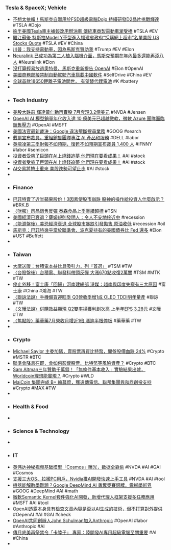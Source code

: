 ### Tesla & SpaceX; Vehicle
- [不想太依賴！馬斯克自曝用於FSD超級電腦Dojo 持續研發D2晶片挑戰輝達](https://tw.stock.yahoo.com/news/不想太依賴-馬斯克自曝用於fsd超級電腦dojo-持續研發d2晶片挑戰輝達-093222479.html) #TSLA #Dojo
- [逾半美國Tesla車主據報改用燃油車 傳統車商製電動車漸受捧](https://std.stheadline.com/realtime/article/2015614/即時-財經-逾半美國Tesla車主據報改用燃油車-傳統車商製電動車漸受捧) #TSLA #EV
- [繼江蘇後 特斯拉Model Y車型進入福建省政府“採購網上超市”名單美股 US Stocks Quote](http://aastocks.com/tc/usq/news/comment.aspx?source=GLH&id=GLH1634776L) #TSLA #EV #China
- [川普：我支持電動車，因為馬斯克贊助我](https://technews.tw/2024/08/05/donand-trump-say-he-is-for-electric-car/) #Trump #EV #Elon
- [Neuralink 已成功為第二人植入腦機介面，馬斯克預期在年內最多還能再添八人](https://hk.news.yahoo.com/neuralink-successfully-implants-its-chip-into-a-second-patients-brain-171758974.html) #Neuralink #Elon
- [沒打算輕易放過奧特曼，馬斯克重新提告 OpenAI](https://finance.technews.tw/2024/08/06/elon-musk-revived-a-lawsuit-against-openai-and-sam-altman/) #Elon #OpenAI
- [美國商務部擬禁制自動駕駛汽車搭載中國軟件](https://www.hk01.com/即時國際/1044739/美國商務部擬禁制自動駕駛汽車搭載中國軟件) #SelfDrive #China #EV
- [全球首款18650鉀離子電池問世， 有望替代鋰電池](https://www.techbang.com/posts/117343-the-worlds-first-18650-silver-battery-was-launched-which-is) #K #battery
-
- ### Tech Industry
- [美股大跌前 輝達黃仁勳再賣股 7月套現3.2億美元](https://news.cnyes.com/news/id/5666231) #NVDA #Jensen
- [OpenAI AI 模型銷量年化收入達 10 億美元已超越微軟，微軟 Azure 團隊面臨銷售壓力](https://www.techbang.com/posts/116460-openais-ai-model-sales-surpassed-microsofts-with-an) #OpenAI #MSFT
- [美國法官最新裁決：Google 違法壟斷搜尋業務](https://technews.tw/2024/08/06/google-has-an-illegal-monopoly-on-search/) #GOOG #search
- [戴爾宣布裁員，重組銷售團隊專注 AI 產品和服務](https://technews.tw/2024/08/06/dell-announces-layoffs/) #DELL #labor
- [英飛凌第三季財報不如預期，復甦不如預期宣布裁員 1,400 人](https://finance.technews.tw/2024/08/06/infineons-third-quarter-financial-results-fell-short-of-expectations/) #IFNNY #labor #semicon
- [投資者受夠了巨頭在AI上燒錢追夢 他們現在要看成果！](https://news.cnyes.com/news/id/5665054) #AI #stock
- [投資者受夠了巨頭在AI上燒錢追夢 他們現在要看成果！](https://news.cnyes.com/news/id/5665054) #AI #stock
- [AI交易將捲土重來 美股跌勢可望止步](https://news.cnyes.com/news/id/5667362) #AI #stock
-
- ### Finance
- [巴菲特賣了近半蘋果股份！3因素使股市崩跌 股神的操作給投資人什麼啟示？](https://www.wealth.com.tw/articles/16dc8fa2-d4e3-4ee9-929a-1da71a76b8d7) #BRK.B
- [〈財報〉肉品銷售反彈 泰森食品上季業績超標](https://news.cnyes.com/news/id/5666003) #TSN
- [美國經濟已衰退？薩姆規則發明人：令人不安地接近中](https://news.cnyes.com/news/id/5666199) #recession
- [〈能源盤後〉美恐經濟衰退 全球股市暴跌引發拋售 原油收低](https://m.cnyes.com/news/id/5666069) #recession #oil
- [馬斯克：巴菲特幾乎當於聯準會、波克夏持有的美國債券比 Fed 還多](https://www.blocktempo.com/musk-says-buffett-is-equivalent-to-the-fed/) #Elon #UST #Buffett
-
- ### Taiwan
- [大摩送暖：台積電本益比具吸引力，列「首選」](https://finance.technews.tw/2024/08/06/morgan-stanley-relists-tsmc-as-top-pick/) #TSM #TW
- [〈台股盤後〉台積電、聯發科帶頭反彈 大漲670點收復2萬關](https://news.cnyes.com/news/id/5667670) #TSM #MTK #TW
- [停止外移！富士康「回歸」河南建總部 港媒：越南與印度失寵有三大原因](https://news.cnyes.com/news/id/5667555) #富士康 #China #鴻海 #TW
- [〈聯詠法說〉手機備貨迎旺季 Q3營收季增1成 OLED TDDI明年量產](https://news.cnyes.com/news/id/5667960) #聯詠 #TW
- [〈文曄法說〉併購效益顯現 Q2雙率揚獲利創次高 上半年EPS 3.28元](https://news.cnyes.com/news/id/5667723) #文曄 #TW
- [〈焦點股〉藥華藥7月營收月增近1倍 漲逾半根停板](https://news.cnyes.com/news/id/5667310) #藥華藥 #TW
-
- ### Crypto
- [Michael Saylor 主委加碼，賣股票再買比特幣，開盤股價血跌 24%](https://abmedia.io/michael-saylor-filed-share-issue) #Crypto #MSTR #BTC
- [聯準會降息在即，會如何影響股票、比特幣等風險資產？](https://www.blocktempo.com/how-fed-rate-decisions-affect-risky-assets/) #Crypto #BTC
- [Sam Altman三年贊助千萬鎂！「無條件基本收入」實驗結果出爐，Worldcoin理想能實現？](https://www.blocktempo.com/the-results-of-sam-altmans-ubi-experiment-are-in/) #Crypto #WLD
- [MaiCoin 集團完成 B+ 輪募資，獲遠傳電信、聯邦集團與和鼎創投支持](https://abmedia.io/maicoin-b-plus-round-funding) #Crypto #MAX #TW
-
- ### Health & Food
-
- ### Science & Technology
-
- ### IT
- [英伟达神秘视频基础模型「Cosmos」曝光，数据全靠偷](https://www.jiqizhixin.com/articles/2024-08-06-2) #NVDA #AI #GAI #Cosmos
- [支援三大OS、拉攏PC用戶，Nvidia推AI開發快速上手工具](https://ithome.com.tw/review/164281) #NVDA #AI #tool
- [機器能解數學難題？Google DeepMind AI 勇奪奧賽銀牌，震撼學術界](https://technews.tw/2024/08/06/google-deepmind-ai/) #GOOG #DeepMind #AI #math
- [微軟Semantic Kernel套件強化AI開發，新增代理人框架支援多任務應用](https://www.ithome.com.tw/news/164302) #MSFT #AI #tool
- [OpenAI透露本身具有檢查文章內容是否以AI生成的技術，但不打算對外提供](https://tw.news.yahoo.com/openai-revealed-that-it-has-the-technology-to-check-whether-article-content-is-generated-by-ai-but-it-does-not-plan-to-provide-it-to-the-outside-world-141804616.html) #OepenAI #AI #GAI #check
- [OpenAI共同創辦人John Schulman加入Anthropic](https://www.ithome.com.tw/news/164311) #OpenAI #labor #Anthropic #AI
- [傳月底美再祭禁令「卡脖子」 專家：陸開發AI專用超級電腦至關重要](https://news.cnyes.com/news/id/5666241) #AI #China
-
